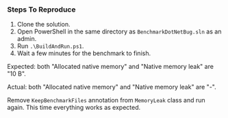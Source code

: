 ### Steps To Reproduce

1. Clone the solution.
2. Open PowerShell in the same directory as `BenchmarkDotNetBug.sln` as an admin.
3. Run `.\BuildAndRun.ps1`.
4. Wait a few minutes for the benchmark to finish.

Expected: both "Allocated native memory" and "Native memory leak" are "10 B".

Actual: both "Allocated native memory" and "Native memory leak" are "-".

Remove `KeepBenchmarkFiles` annotation from `MemoryLeak` class and run again. This time everything works as expected.
